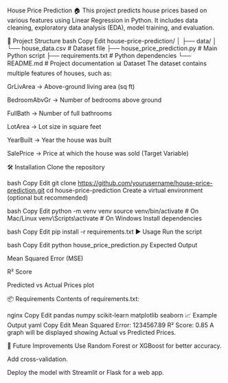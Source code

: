 House Price Prediction 🏠
This project predicts house prices based on various features using Linear Regression in Python.
It includes data cleaning, exploratory data analysis (EDA), model training, and evaluation.

📂 Project Structure
bash
Copy
Edit
house-price-prediction/
│
├── data/
│   └── house_data.csv        # Dataset file
├── house_price_prediction.py # Main Python script
├── requirements.txt          # Python dependencies
└── README.md                 # Project documentation
📊 Dataset
The dataset contains multiple features of houses, such as:

GrLivArea → Above-ground living area (sq ft)

BedroomAbvGr → Number of bedrooms above ground

FullBath → Number of full bathrooms

LotArea → Lot size in square feet

YearBuilt → Year the house was built

SalePrice → Price at which the house was sold (Target Variable)

🛠 Installation
Clone the repository

bash
Copy
Edit
git clone https://github.com/yourusername/house-price-prediction.git
cd house-price-prediction
Create a virtual environment (optional but recommended)

bash
Copy
Edit
python -m venv venv
source venv/bin/activate   # On Mac/Linux
venv\Scripts\activate      # On Windows
Install dependencies

bash
Copy
Edit
pip install -r requirements.txt
▶ Usage
Run the script

bash
Copy
Edit
python house_price_prediction.py
Expected Output

Mean Squared Error (MSE)

R² Score

Predicted vs Actual Prices plot

📦 Requirements
Contents of requirements.txt:

nginx
Copy
Edit
pandas
numpy
scikit-learn
matplotlib
seaborn
📈 Example Output
yaml
Copy
Edit
Mean Squared Error: 1234567.89
R² Score: 0.85
A graph will be displayed showing Actual vs Predicted Prices.

🧠 Future Improvements
Use Random Forest or XGBoost for better accuracy.

Add cross-validation.

Deploy the model with Streamlit or Flask for a web app.

